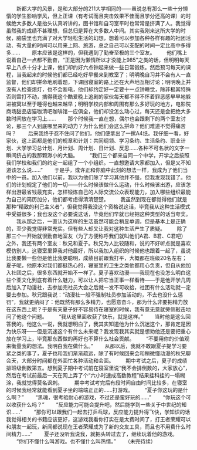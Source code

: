 　　新都大学的风景，是和大部分的211大学相同的——虽说总有那么一些十分懒惰的学生影响学风，但上正课（有考试而且突击效果不佳而且学分还高的课）的时候绝大多数人是抬头认真听讲的，图书馆和自习室平时也常常是挤满了人。我觉得虽然我的成绩不甚理想，但总归是算在大多数人中间。其实我刚来这所大学的时候，脑袋里也充满了对大学轻松生活的幻想，想着可以参加各种各样有趣的社团活动、有大量的时间可以用来上网、旅游，总之自己可以支配的时间一定比高中多得多……
　　原本应该是这样的，但我遇到了勤奋至极的三个室友。
　　他们嘴上说着自己一点都不勤奋，“正是因为懒惰所以才没能上985”之类的话，但明明每天早上八点十分才上课，他们却约好六点钟起来做一些日常锻炼。然后预习每天的课程，当我起来的时候他们都已经吃好早餐来到教室了；明明晚自习并不会有人一直监督，他们却拼命地刷着题，下课回寝室的路上还在大声地互相讨论；明明晚上并没有人检查熄灯，也不会断电，他们却约定好一定要十一点钟睡觉，除非极其特殊否则雷打不动，搞得我这个酷爱晚上追剧的家伙每天都不得不怀着罪恶感早早地躲进被窝以至于睡得也越来越早；明明学校内部和周围有那么多好玩的地方，电影院商场甜品店猫咖清吧咖啡馆一应俱全，他们却没怎么动心过，每天还是会把绝大多数时间放在学习上……
　　那个时候我一直在想，偶尔也会跟剩下的两个室友讨论，那三个人到底哪里来的动力？为什么他们会这么拼命？他们难道不觉得痛苦吗？
　　后来我终于忍不住问了他们，他们便拿出了一摞A4纸。我仔细一看，好家伙，这上面都是他们的规章和计划：共同纲领、学习条约、生活条约、职业计划、大学学习总计划、月计划、周计划、日计划、反思……各种不可名状的文字一瞬间挤占的我那颗渺小的大脑。
　　“我们三个都来自同一个中学，开学之后按照我们学校和我们的约定一起组了一个小组织。一直想邀请大家都加入，但是又不知道该怎么说……”
　　于是乎，或许正和你脑中此刻的想法一样，我成为了他们当中的一员。加入他们以前，我以为他们除了学习其他并不强，但我发现我错了。他们的计划规定了他们的一切——什么时候该做什么运动，什么时候该出游，应该怎样出游最省钱最充实，怎样锻炼自己的人际交流公众表现能力，加入哪些组织最能为自己的简历加分，他们都考虑得清清楚楚。
　　我虽然到现在都觉得他们就是那种“精致的利己主义者”，但我觉得我没这个资格说这话，毕竟我从这种生活模式中受益很多；我也没这个必要说这话，毕竟他们早就已经把这种类型的话当夸奖。
　　我从那之后，一直认为这样的生活虽然可能会稍显单调，但是基本上是正确的，至少我觉得非常充实。但有些人却又让我对这种生活产生了质疑。
　　除了那三个一开始就很勤奋地室友（为了方便称呼我们就叫他们A君、B君、C君吧）之外，我还有两个室友：秋兄和夏子。秋兄为人比较随和，说的不好听点就是喜欢模仿别人，这寝室里算我对他最好，所以我加入组织的时候他也跟着一起了，虽说比我要懒一些但是他比我更聪明，成绩目前跟我打平，大概都在班级20名左右；夏子呢，他原本对我们都挺热心的，寝室里的卫生之类他都用心负责，但自从他加入社团之后，很多东西就开始不一样了。夏子喜欢动漫——我现在也没怎么明白这些个亚文化到底有着什么魅力，可以让人把它当正事一样看待——于是他开学几周后加入了动漫社，去参加完社员大会之后就一发不可收拾，社团有什么活动就一定要去参加。秋兄跟我说：“动漫社一般不强制社员参加活动的，不去也没什么惩罚”，我就更纳闷了：他既然有那么多精力，也愿意奋斗，那为什么非要把精力放在这东西上呢？于是有天夏子好不容易待在寝室的时候，我有意无意就旁侧敲击地问了他这个问题。
　　“我从这里面收获了快乐，就是这样。”
　　当时他是这么回答我的。他这么一说，我就想明白了，我其实知道他为什么沉迷这个，那肯定是因为快乐呀——但是沉迷这个有什么未来呢？我发现我其实就是想劝他还是要把重心放在学习上，毕竟那东西做的再好也不算什么社会贡献。
　　“不要用你的价值观来衡量我的想法。我明白我在做什么。”
　　从那以后，我就不敢跟夏子提学习要紧之类的事了，夏子也和我们渐渐疏远，除了有时候回来会和稍微懂动漫的秋兄聊会天，大部分时间都在外面忙各种活动和会面。
　　期中考试之后，夏子的成绩排班级倒数第五。想到夏子期中考试前在寝室里说“我不会排倒数的，大家放心”，然后在考试前最后一天在网上弄了个“六小时速成高数教程”结果挂科挂的一塌糊涂，我就觉得莫名讽刺。
　　期中考试考完后有段时间自由时间比较多，在寝室的时候我经常就能看到夏子坐的端端正正的……打游戏。
　　“夏子你这玩的是什么啊？”
　　“黑魂，很考验耐心的游戏，不过还是蛮好玩的……”
　　“你玩这个可以收获什么吗？”
　　“反应能力可能会提升吧，然后能学到一些关于中世纪的知识……”
　　“那你可以跟我们一起去打乒乓球，反应能力提升得飞快，学知识的话我觉得相关的书籍应该更好，这游戏我看你打实在是太费时间了，打王者荣耀可以和朋友一起玩，新闻都说现在王者荣耀成为了新的交友工具，而且也不用费什么时间精力……”
　　夏子还没听我说我，就把头转过去了，继续玩着他的游戏。
　　“你们不懂什么叫游戏。也不懂什么叫热情。”
　　（未完待续）
<!-- ##{"timestamp":1524826654}## -->